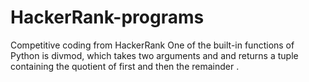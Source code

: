 # HackerRank-programs
Competitive coding from HackerRank
One of the built-in functions of Python is divmod, which takes two arguments  and  and returns a tuple containing the quotient of  first and then the remainder .
